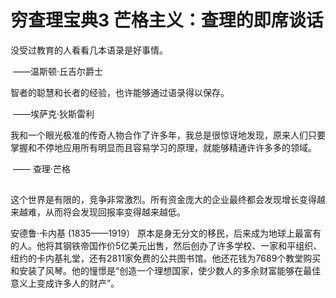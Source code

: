 # 穷查理宝典3 芒格主义：查理的即席谈话

没受过教育的人看看几本语录是好事情。 

​									——温斯顿·丘吉尔爵士

智者的聪慧和长者的经验，也许能够通过语录得以保存。

​									——埃萨克·狄斯雷利

我和一个眼光极准的传奇人物合作了许多年，我总是很惊讶地发现，原来人们只要掌握和不停地应用所有明显而且容易学习的原理，就能够精通许许多多的领域。

​     								—— 查理·芒格

##  

这个世界是有限的，竞争非常激烈。所有资金庞大的企业最终都会发现增长变得越来越难，从而将会发现回报率变得越来越低。

安德鲁·卡内基  (1835——1919） 原本是身无分文的移民，后来成为地球上最富有的人。他将其钢铁帝国作价5亿美元出售，然后创办了许多学校、一家和平组织、纽约的卡内基礼堂，还有2811家免费的公共图书馆。他还花钱为7689个教堂购买和安装了风琴。他的憧憬是“创造一个理想国家，使少数人的多余财富能够在最佳意义上变成许多人的财产”。